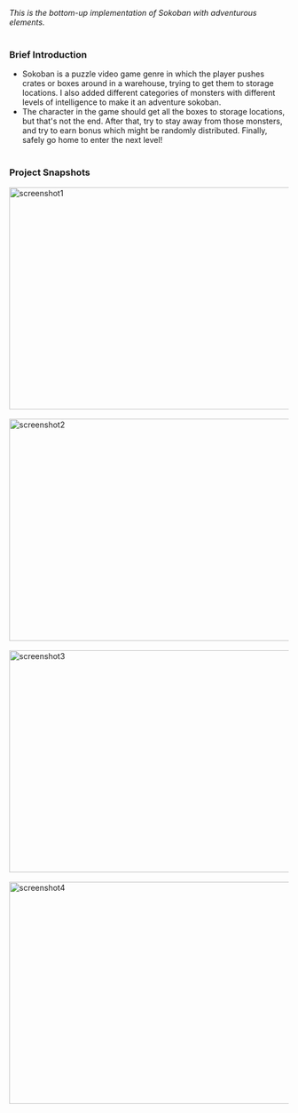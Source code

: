 *This is the bottom-up implementation of Sokoban with adventurous elements.* <br><br>

### Brief Introduction
* Sokoban is a puzzle video game genre in which the player pushes crates or boxes around in a warehouse, trying to get them to storage locations.
I also added different categories of monsters with different levels of intelligence to make it an adventure sokoban.
* The character in the game should get all the boxes to storage locations, but that's not the end. After that, try to stay away from those monsters,
and try to earn bonus which might be randomly distributed. Finally, safely go home to enter the next level! <br><br>

### Project Snapshots
<img src="images/menu.png" alt="screenshot1" width="650" height="400"><br><br>
<img src="images/about.png" alt="screenshot2" width="650" height="400"><br><br>
<img src="images/main.png" alt="screenshot3" width="650" height="400"><br><br>
<img src="images/end.png" alt="screenshot4" width="650" height="400"><br><br>
